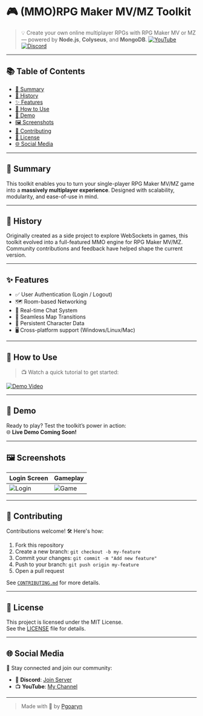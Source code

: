 # 🎮 (MMO)RPG Maker MV/MZ Toolkit

> 💡 Create your own online multiplayer RPGs with RPG Maker MV or MZ — powered by **Node.js**, **Colyseus**, and **MongoDB**.
[![YouTube](https://img.shields.io/badge/YouTube-Subscribe-red?logo=youtube)](https://youtube.com/@Tendev2d)
[![Discord](https://img.shields.io/discord/1346822805576220755?label=discord&logo=discord&color=5865F2)](https://discord.gg/ekkdGH2RxK)

---

## 📚 Table of Contents

- [📖 Summary](#-summary)
- [📜 History](#-history)
- [✨ Features](#-features)
- [🎥 How to Use](#-how-to-use)
- [🧪 Demo](#-demo)
- [🖼 Screenshots](#-screenshots)
- [🤝 Contributing](#-contributing)
- [🪪 License](#-license)
- [🌐 Social Media](#-social-media)

---

## 📖 Summary

This toolkit enables you to turn your single-player RPG Maker MV/MZ game into a **massively multiplayer experience**. Designed with scalability, modularity, and ease-of-use in mind.

---

## 📜 History

Originally created as a side project to explore WebSockets in games, this toolkit evolved into a full-featured MMO engine for RPG Maker MV/MZ. Community contributions and feedback have helped shape the current version.

---

## ✨ Features

- ✅ User Authentication (Login / Logout)  
- 🗺️ Room-based Networking  
- 💬 Real-time Chat System  
- 🔄 Seamless Map Transitions  
- 💾 Persistent Character Data  
- 🖥️ Cross-platform support (Windows/Linux/Mac)

---

## 🎥 How to Use

> 📺 Watch a quick tutorial to get started:

[![Demo Video](https://img.youtube.com/vi/dQw4w9WgXcQ/0.jpg)](https://www.youtube.com/watch?v=dQw4w9WgXcQ)

---

## 🧪 Demo

Ready to play? Test the toolkit’s power in action:  
🌐 **Live Demo Coming Soon!**

---

## 🖼 Screenshots

| Login Screen | Gameplay |
|--------------|----------|
| ![Login](https://via.placeholder.com/300x200?text=Login+Screen) | ![Game](https://via.placeholder.com/300x200?text=In-Game) |

---

## 🤝 Contributing

Contributions welcome! 🛠 Here's how:

1. Fork this repository  
2. Create a new branch: `git checkout -b my-feature`  
3. Commit your changes: `git commit -m "Add new feature"`  
4. Push to your branch: `git push origin my-feature`  
5. Open a pull request

See [`CONTRIBUTING.md`](CONTRIBUTING.md) for more details.

---

## 🪪 License

This project is licensed under the MIT License.  
See the [LICENSE](LICENSE) file for details.

---

## 🌐 Social Media

📣 Stay connected and join our community:  
- 💬 **Discord**: [Join Server](https://discord.gg/ekkdGH2RxK)  
- 📺 **YouTube**: [My Channel](https://youtube.com/@Tendev2d)

---

> Made with 💖 by [Pgoaryn](https://github.com/Pgoaryn)
